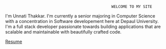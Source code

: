                                                    WELCOME TO MY SITE 
<p>I'm Unnati Thakkar. I'm currently a senior majoring in Computer Science with a concentration in Software developement here at Depaul University. I'm a full stack developer passionate towards building applications that are scalable and maintainable with beautifully crafted code. </p>
<a href="unnati1028.github.io/Resume.pdf" target="_blank">Resume</a>


